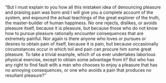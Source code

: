 "But I must explain to you how all this mistaken idea of denouncing pleasure and praising pain 
was born and I will give you a complete account of the system, and expound the actual teachings of the 
great explorer of the truth, the master-builder of human happiness. No one rejects, dislikes, or avoids 
pleasure itself, because it is pleasure, but because those who do not know how to pursue pleasure rationally 
encounter consequences that are extremely painful. Nor again is there anyone who loves or 
pursues or desires to obtain pain of itself, because it is pain, but because occasionally 
circumstances occur in which toil and pain can procure him some great pleasure. 
To take a trivial example, which of us ever undertakes laborious physical exercise, except to 
obtain some advantage from it? But who has any right to find 
fault with a man who chooses to enjoy a pleasure that has no annoying consequences, 
or one who avoids a pain that produces no resultant pleasure?"